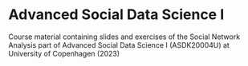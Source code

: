# Advanced Social Data Science I

Course material containing slides and exercises of the Social Network Analysis part of Advanced Social Data Science I (ASDK20004U) at University of Copenhagen (2023)
